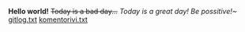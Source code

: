 **Hello world!**
~~Today is a bad day...~~
*Today is a great day!*
_Be possitive!~_
[gitlog.txt](ot-harjoitustyo/laskarit/viikko1/gitlog.txt)
[komentorivi.txt](ot-harjoitustyo/laskarit/viikko1/komentorivi.txt)
